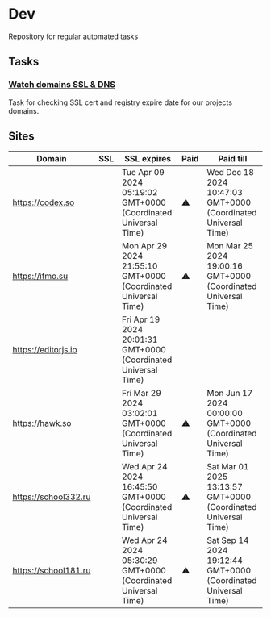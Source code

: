 # Dev

Repository for regular automated tasks

## Tasks

### [Watch domains SSL & DNS](.github/workflows/watch-domains-ssl-dns.yml)

Task for checking SSL cert and registry expire date for our projects domains.

## Sites

| Domain | SSL | SSL expires | Paid | Paid till |
| - | - | - | - | - |
| https://codex.so |  | Tue Apr 09 2024 05:19:02 GMT+0000 (Coordinated Universal Time) | ⚠️ | Wed Dec 18 2024 10:47:03 GMT+0000 (Coordinated Universal Time) |
| https://ifmo.su |  | Mon Apr 29 2024 21:55:10 GMT+0000 (Coordinated Universal Time) | ⚠️ | Mon Mar 25 2024 19:00:16 GMT+0000 (Coordinated Universal Time) |
| https://editorjs.io |  | Fri Apr 19 2024 20:01:31 GMT+0000 (Coordinated Universal Time) |  |  |
| https://hawk.so |  | Fri Mar 29 2024 03:02:01 GMT+0000 (Coordinated Universal Time) | ⚠️ | Mon Jun 17 2024 00:00:00 GMT+0000 (Coordinated Universal Time) |
| https://school332.ru |  | Wed Apr 24 2024 16:45:50 GMT+0000 (Coordinated Universal Time) | ⚠️ | Sat Mar 01 2025 13:13:57 GMT+0000 (Coordinated Universal Time) |
| https://school181.ru |  | Wed Apr 24 2024 05:30:29 GMT+0000 (Coordinated Universal Time) | ⚠️ | Sat Sep 14 2024 19:12:44 GMT+0000 (Coordinated Universal Time) |
